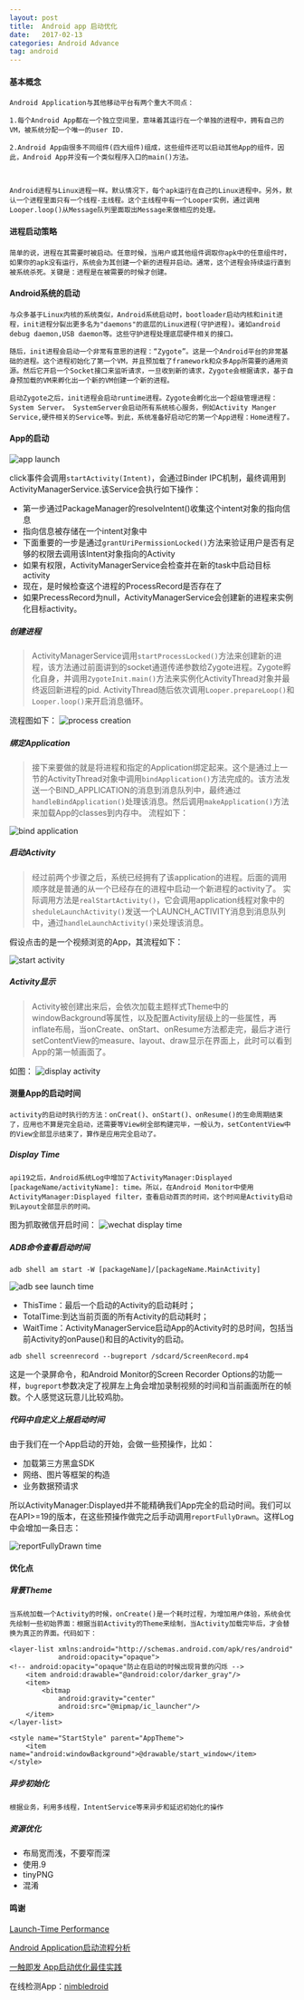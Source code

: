 ```yaml
---
layout: post
title:  Android app 启动优化
date:   2017-02-13
categories: Android Advance
tag: android
---
```

 


#### 基本概念 ####
    Android Application与其他移动平台有两个重大不同点：

    1.每个Android App都在一个独立空间里，意味着其运行在一个单独的进程中，拥有自己的VM，被系统分配一个唯一的user ID.

    2.Android App由很多不同组件(四大组件)组成，这些组件还可以启动其他App的组件，因此，Android App并没有一个类似程序入口的main()方法。



    Android进程与Linux进程一样。默认情况下，每个apk运行在自己的Linux进程中。另外，默认一个进程里面只有一个线程-主线程。这个主线程中有一个Looper实例，通过调用Looper.loop()从Message队列里面取出Message来做相应的处理。

#### 进程启动策略 ####

    简单的说，进程在其需要时被启动。任意时候，当用户或其他组件调取你apk中的任意组件时，如果你的apk没有运行，系统会为其创建一个新的进程并启动。通常，这个进程会持续运行直到被系统杀死。关键是：进程是在被需要的时候才创建。

#### Android系统的启动 ####

    与众多基于Linux内核的系统类似，Android系统启动时，bootloader启动内核和init进程，init进程分裂出更多名为"daemons"的底层的Linux进程(守护进程)。诸如android debug daemon,USB daemon等。这些守护进程处理底层硬件相关的接口。

    随后，init进程会启动一个非常有意思的进程：“Zygote”。这是一个Android平台的非常基础的进程。这个进程初始化了第一个VM，并且预加载了framework和众多App所需要的通用资源。然后它开启一个Socket接口来监听请求，一旦收到新的请求，Zygote会根据请求，基于自身预加载的VM来孵化出一个新的VM创建一个新的进程。

    启动Zygote之后，init进程会启动runtime进程。Zygote会孵化出一个超级管理进程：System Server。 SystemServer会启动所有系统核心服务，例如Activity Manger Service,硬件相关的Service等。到此，系统准备好启动它的第一个App进程：Home进程了。


#### App的启动 ####

![app launch](/images/Application_launch.jpg)

>
click事件会调用```startActivity(Intent)```，会通过Binder IPC机制，最终调用到ActivityManagerService.该Service会执行如下操作：
>
- 第一步通过PackageManager的resolveIntent()收集这个intent对象的指向信息
- 指向信息被存储在一个intent对象中
- 下面重要的一步是通过```grantUriPermissionLocked()```方法来验证用户是否有足够的权限去调用该Intent对象指向的Activity
- 如果有权限，ActivityManagerService会检查并在新的task中启动目标activity
- 现在，是时候检查这个进程的ProcessRecord是否存在了
- 如果PrecessRecord为null，ActivityManagerService会创建新的进程来实例化目标activity。

##### 创建进程 #####

> ActivityManagerService调用```startProcessLocked()```方法来创建新的进程，该方法通过前面讲到的socket通道传递参数给Zygote进程。Zygote孵化自身，并调用```ZygoteInit.main()```方法来实例化ActivityThread对象并最终返回新进程的pid.
> ActivityThread随后依次调用```Looper.prepareLoop()```和```Looper.loop()```来开启消息循环。

流程图如下：
![process creation](/images/process_creation.jpg)

##### 绑定Application #####

> 接下来要做的就是将进程和指定的Application绑定起来。这个是通过上一节的ActivityThread对象中调用```bindApplication()```方法完成的。该方法发送一个BIND_APPLICATION的消息到消息队列中，最终通过```handleBindApplication()```处理该消息。然后调用```makeApplication()```方法来加载App的classes到内存中。
 流程如下：

![bind application](/images/bind_application.jpg)
	
##### 启动Activity #####

> 经过前两个步骤之后，系统已经拥有了该application的进程。后面的调用顺序就是普通的从一个已经存在的进程中启动一个新进程的activity了。
> 实际调用方法是```realStartActivity()```，它会调用application线程对象中的```sheduleLaunchActivity()```发送一个LAUNCH_ACTIVITY消息到消息队列中，通过```handleLaunchActivity()```来处理该消息。

 假设点击的是一个视频浏览的App，其流程如下：

![start activity](/images/start_activity.jpg)
##### Activity显示 #####

> Activity被创建出来后，会依次加载主题样式Theme中的windowBackground等属性，以及配置Activity层级上的一些属性，再inflate布局，当onCreate、onStart、onResume方法都走完，最后才进行setContentView的measure、layout、draw显示在界面上，此时可以看到App的第一帧画面了。

如图：
![display activity](/images/display_activity.png)

#### 测量App的启动时间 ####

	activity的启动时执行的方法：onCreat()、onStart()、onResume()的生命周期结束了，应用也不算是完全启动，还需要等View树全部构建完毕，一般认为，setContentView中的View全部显示结束了，算作是应用完全启动了。

##### Display Time #####

	api19之后，Android系统Log中增加了ActivityManager:Displayed [packageName/activityName]: time。所以，在Android Monitor中使用 ActivityManager:Displayed filter，查看启动首页的时间，这个时间是Activity启动到Layout全部显示的时间。

图为抓取微信开启时间：
![wechat display time](/images/display_time.png)

##### ADB命令查看启动时间 #####

`adb shell am start -W [packageName]/[packageName.MainActivity]`

![adb see launch time](/images/adb_launch_time.png)
>
- ThisTime：最后一个启动的Activity的启动耗时；
- TotalTime:到达当前页面的所有Activity的启动耗时；
- WaitTime：ActivityManagerService启动App的Activity时的总时间，包括当前Activity的onPause()和目的Activity的启动。

`adb shell screenrecord --bugreport /sdcard/ScreenRecord.mp4`

>
这是一个录屏命令，和Android Monitor的Screen Recorder Options的功能一样，`bugreport`参数决定了视屏左上角会增加录制视频的时间和当前画面所在的帧数。个人感觉这玩意儿比较鸡肋。


##### 代码中自定义上报启动时间 #####

由于我们在一个App启动的开始，会做一些预操作，比如：
- 加载第三方黑盒SDK
- 网络、图片等框架的构造
- 业务数据预请求

所以ActivityManager:Displayed并不能精确我们App完全的启动时间。我们可以在API>=19的版本，在这些预操作做完之后手动调用`reportFullyDrawn`。这样Log中会增加一条日志：

![reportFullyDrawn time](/images/report_full_drawn.png)

#### 优化点 ####

##### 背景Theme #####
	
	当系统加载一个Activity的时候，onCreate()是一个耗时过程，为增加用户体验，系统会优先绘制一些初始界面：根据当前Activity的Theme来绘制，当Activity加载完毕后，才会替换为真正的界面。代码如下：

>	
	<layer-list xmlns:android="http://schemas.android.com/apk/res/android"
	            android:opacity="opaque">
	<!-- android:opacity="opaque"防止在启动的时候出现背景的闪烁 -->
	    <item android:drawable="@android:color/darker_gray"/>
	    <item>
	        <bitmap
	            android:gravity="center"
	            android:src="@mipmap/ic_launcher"/>
	    </item>
	</layer-list>

>
	<style name="StartStyle" parent="AppTheme">
        <item name="android:windowBackground">@drawable/start_window</item>
    </style>


##### 异步初始化 #####
	
	根据业务，利用多线程，IntentService等来异步和延迟初始化的操作 

##### 资源优化 #####

>	
- 布局宽而浅，不要窄而深
- 	使用.9
- 	tinyPNG
- 	混淆





#### 鸣谢 ####

[Launch-Time Performance ](https://developer.android.com/topic/performance/launch-time.html)

[Android Application启动流程分析](http://www.jianshu.com/p/a5532ecc8377)

[一触即发 App启动优化最佳实践](https://segmentfault.com/a/1190000007406875#articleHeader9)

在线检测App：[nimbledroid](https://nimbledroid.com/) 
	